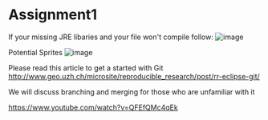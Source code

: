# Assignment1
If your missing JRE libaries and your file won't compile follow:
![image](https://user-images.githubusercontent.com/62010653/76309767-926e6380-6321-11ea-96e7-6cfec66869a4.png)


Potential Sprites
![image](https://user-images.githubusercontent.com/37185972/76338676-2144a580-634d-11ea-9580-edc52a966ebc.png)

Please read this article to get a started with Git 
http://www.geo.uzh.ch/microsite/reproducible_research/post/rr-eclipse-git/

We will discuss branching and merging for those who are unfamiliar with it

https://www.youtube.com/watch?v=QFEfQMc4qEk
